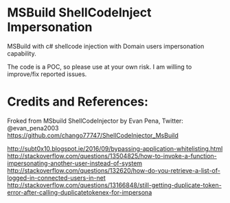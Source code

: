 # MSBuild ShellCodeInject Impersonation
MSBuild with c# shellcode injection with Domain users impersonation capability. 

The code is a POC, so please use at your own risk. I am willing to improve/fix reported issues.


# Credits and References:
Froked from MSbuild ShellCodeInjector by Evan Pena, Twitter: @evan_pena2003
https://github.com/chango77747/ShellCodeInjector_MsBuild

http://subt0x10.blogspot.ie/2016/09/bypassing-application-whitelisting.html
http://stackoverflow.com/questions/13504825/how-to-invoke-a-function-impersonating-another-user-instead-of-system
http://stackoverflow.com/questions/132620/how-do-you-retrieve-a-list-of-logged-in-connected-users-in-net
http://stackoverflow.com/questions/13166848/still-getting-duplicate-token-error-after-calling-duplicatetokenex-for-impersona
